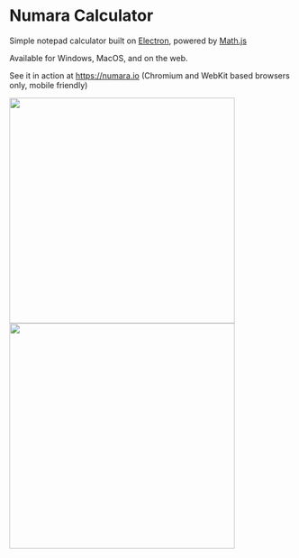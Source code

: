 # Numara Calculator

Simple notepad calculator built on [Electron](https://github.com/electron/electron), powered by [Math.js](https://github.com/josdejong/mathjs)

Available for Windows, MacOS, and on the web.

See it in action at https://numara.io (Chromium and WebKit based browsers only, mobile friendly)

<img src="https://numara.io/assets/numara_light.png" width="400">
<img src="https://numara.io/assets/numara_dark.png" width="400">
